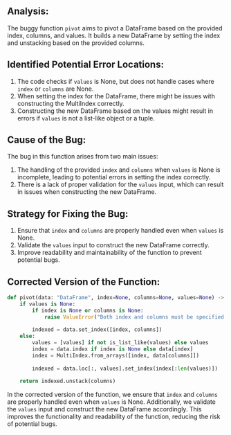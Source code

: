 ## Analysis:
The buggy function `pivot` aims to pivot a DataFrame based on the provided index, columns, and values. It builds a new DataFrame by setting the index and unstacking based on the provided columns.

## Identified Potential Error Locations:
1. The code checks if `values` is None, but does not handle cases where `index` or `columns` are None.
2. When setting the index for the DataFrame, there might be issues with constructing the MultiIndex correctly.
3. Constructing the new DataFrame based on the values might result in errors if `values` is not a list-like object or a tuple.

## Cause of the Bug:
The bug in this function arises from two main issues:
1. The handling of the provided `index` and `columns` when `values` is None is incomplete, leading to potential errors in setting the index correctly.
2. There is a lack of proper validation for the `values` input, which can result in issues when constructing the new DataFrame.

## Strategy for Fixing the Bug:
1. Ensure that `index` and `columns` are properly handled even when `values` is None.
2. Validate the `values` input to construct the new DataFrame correctly.
3. Improve readability and maintainability of the function to prevent potential bugs.

## Corrected Version of the Function:
```python
def pivot(data: "DataFrame", index=None, columns=None, values=None) -> "DataFrame":
    if values is None:
        if index is None or columns is None:
            raise ValueError("Both index and columns must be specified when values is None")
        
        indexed = data.set_index([index, columns])
    else:
        values = [values] if not is_list_like(values) else values
        index = data.index if index is None else data[index]
        index = MultiIndex.from_arrays([index, data[columns]])
        
        indexed = data.loc[:, values].set_index(index[:len(values)])
    
    return indexed.unstack(columns)
```

In the corrected version of the function, we ensure that `index` and `columns` are properly handled even when `values` is None. Additionally, we validate the `values` input and construct the new DataFrame accordingly. This improves the functionality and readability of the function, reducing the risk of potential bugs.